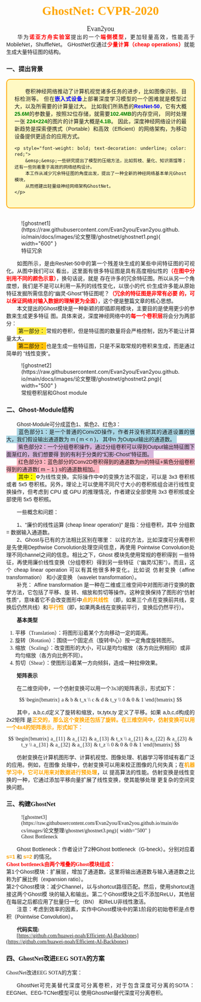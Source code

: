 # <center><font face="微软雅黑" color="orange" size="6"><b>GhostNet: CVPR-2020</b></font></center>
<center><font face = "微软雅黑" size=4>Evan2you</font></center>

<div style="font-family: '等线', sans-serif; text-align: justify;">
&emsp;&emsp;华为<span style="color: red; font-weight: bold;">诺亚⽅⾈实验室</span>提出的⼀个<span style="color: red; font-weight: bold;">端侧模型</span>，更加轻量⾼效，性能⾼于MobileNet，ShuffleNet。
GHostNet仅通过<span style="color: red; font-weight: bold;">少量计算（cheap operations）</span>就能⽣成⼤量特征图的结构。
</div>

### 一、提出背景
<div style="font-family: '等线', sans-serif; text-align: justify; 
    background-color: #FFF9C4; border: 2px solid orange; border-radius: 10px; padding: 20px;">
    &emsp;&emsp;卷积神经网络推动了计算机视觉诸多任务的进步，⽐如图像识别、⽬标检测等。
    但在<span style="color: blue; font-weight: bold;">嵌入式设备</span>上部署深度学习模型的一个困难就是模型过大，以及所需要的计算量过大。
    ⽐如我们所熟悉的<span style="color: blue; font-weight: bold;">ResNet-50</span>，它有大概<span style="color: green; font-weight: bold;">25.6M</span>的参数量，按照32位存储，就需要<span style="color: green; font-weight: bold;">102.4MB</span>的内存空间，
    同时处理一张 <span style="color: green; font-weight: bold;">224×224</span>的图⽚的计算量大概是<span style="color: green; font-weight: bold;">4.1B</span>。
    因此，深度神经网络设计的最新趋势是探索便携式（Portable）和高效（Efficient）的网络架构，为移动设备提供更适合的应用方式。

    <p style="font-weight: bold; text-decoration: underline; color: red;">
        &emsp;&emsp;一些研究提出了模型的压缩方法，⽐如剪枝、量化、知识蒸馏等；还有一些则着重于高效的网络结构设计。
        本工作从减少冗余特征图的角度出发，提出了一种全新的神经网络基本单元Ghost模块，
        从而搭建出轻量级神经网络架构GhostNet。
    </p>
</div>
<br/>

<figure markdown="span">
  ![ghostnet1](https://raw.githubusercontent.com/Evan2you/Evan2you.github.io/main/docs/images/论文整理/ghostnet/ghostnet1.png){ width="600" }
  <figcaption>特征冗余</figcaption>
</figure>

<div style="font-family: '等线', sans-serif; text-align: justify;">
&emsp;&emsp;如图所⽰，是由ResNet-50中的第⼀个残差块⽣成的某些中间特征图的可视化。从图中我们可以
看出，这⾥⾯有很多特征图是具有⾼度相似性的<span style="color: red; font-weight: bold;">（在图中分别⽤不同的颜⾊⽰意）</span>，换句话说，就是
存在许多的冗余特征图。所以从另⼀个⻆度想，我们是不是可以利⽤⼀系列的线性变化，以很⼩的代
价⽣成许多能从原始特征发掘所需信息的“幽灵-Ghost”特征图呢？<span style="color: red; font-weight: bold;">（冗余的特征图是⾮常有必要
的，可以保证⽹络对输⼊数据的理解更为全⾯）</span>，这个便是整篇⽂章的核⼼思想。
</div>

<div style="font-family: '等线', sans-serif; text-align: justify;">
&emsp;&emsp;本⽂提出的Ghost模块是⼀种新颖的即插即⽤模块，主要⽬的是使⽤更少的参数来⽣成更多特征
图。具体来说，深度神经⽹络中的<span style="color: red; font-weight: bold;">每⼀个卷积层</span>将会分为两部分：
<br/>
&emsp;&emsp;<span style="background-color: #FFEB3B; padding: 2px 4px;">第⼀部分：</span>常规的卷积，但是特征图的数量将会严格控制，因为不能让计算量太⼤。
<br/>
&emsp;&emsp;<span style="background-color: #FFC107; padding: 2px 4px;">第⼆部分：</span>也是⽣成⼀些特征图，只是不采取常规的卷积来⽣成，⽽是通过简单的 "线性变换"。
</div>

<figure markdown="span">
  ![ghostnet2](https://raw.githubusercontent.com/Evan2you/Evan2you.github.io/main/docs/images/论文整理/ghostnet/ghostnet2.png){ width="500" }
  <figcaption>常规卷积层和Ghost module</figcaption>
</figure>

### 二、Ghost-Module结构

<div style="font-family: '等线', sans-serif; text-align: justify;">
&emsp;&emsp;Ghost-Module可分成蓝⾊1、紫⾊2、红⾊3：
<br/>
&emsp;&emsp;<span style="background-color: #ADD8E6; padding: 2px 4px;">蓝⾊部分1：是⼀个普通的Conv2D操作，作者并没有把其的通道设置的很⼤，我们假设输出通道数为
m ( m < n )， 其中n 为Output输出的通道数。</span>
<br/>
&emsp;&emsp;<span style="background-color: #D8B7DD; padding: 2px 4px;">紫⾊部分2：⼀个分组卷积操作，通过分组卷积可以得到Output输出特征图下⾯渐红的，我们想要得
到的有利于分类的“幻影-Chost”特征图。</span>
<br/>
&emsp;&emsp;<span style="background-color: #FFB6C1; padding: 2px 4px;">红⾊部分3：蓝⾊部分的Conv2D卷积得到的通道数为m的特征+紫⾊分组卷积得到的通道数( m − 1 )
s的通道数相加。</span>
</div>

<div style="font-family: '等线', sans-serif; text-align: justify;">
&emsp;&emsp;<span style="background-color: yellow; padding: 2px 4px;">其中：</span>Φ为线性变换。实际操作中Φ的变换方法不固定，可以是 3x3 卷积核或者 5x5 卷积核。另外，理论上可以使用不同尺寸大小的卷积核组合进行线性变换操作，但考虑到 CPU 或 GPU 的推理情况，作者建议全部使用 3x3 卷积核或全部使用 5x5 卷积核。
</div>

&emsp;&emsp;⼀些概念和问题：
<div style="font-family: '等线', sans-serif; text-align: justify;">
&emsp;&emsp;1、"廉价的线性运算 (cheap linear operation)" 是指：分组卷积，其中 分组数 = 数据输⼊通道数。
</div>

<div style="font-family: '等线', sans-serif; text-align: justify;">
&emsp;&emsp;2、Ghost与已有的⽅法相⽐区别在哪⾥：
以往的⽅法，⽐如深度可分离卷积是先使⽤Depthwise Convolution处理空间信息，再使⽤
Pointwise Convolution处理不同channel之间的信息。相⽐之下，Ghost 模块先使⽤常规的卷积得到
⼀些特征，再使⽤廉价线性变换（分组卷积）得到另⼀些特征（“幽灵/幻影”）。⽽且，这个 cheap
linear operation 可以有其他很多种变化。⽐如说 仿射变换（affine transformation） 和⼩波变换
（wavelet transformation）。
</div>
<div style="font-family: '等线', sans-serif; text-align: justify;">
&emsp;&emsp;补充：
Affine transformation 是⼀种在⼆维或三维空间中对图形进⾏变换的数学⽅法，它包括了平移、旋
转、缩放和剪切等操作。这种变换保持了图形的“仿射性质”，意味着它不会改变图形中<span style="color: orange; font-weight: bold;">点的共线性</span>
（即，如果三个点在变换前共线，变换后仍然共线）和<span style="color: orange; font-weight: bold;">平⾏性</span>（即，如果两条线在变换前平⾏，变换后仍然平⾏）。
</div>

&emsp;&emsp;<font face = "等线" >**基本类型**

1. 平移（Translation）：将图形沿着某个⽅向移动⼀定的距离。
2. 旋转（Rotation）：围绕⼀个固定点（旋转中⼼）按⼀定⻆度旋转图形。
3. 缩放（Scaling）：改变图形的⼤⼩，可以是均匀缩放（各⽅向⽐例相同）或⾮均匀缩放（各⽅向⽐例不同）。
4. 剪切（Shear）：使图形沿着某⼀⽅向倾斜，造成⼀种拉伸效果。
   
&emsp;&emsp;<font face = "等线" >**矩阵表⽰**

&emsp;&emsp;在⼆维空间中，⼀个仿射变换可以⽤⼀个3x3的矩阵表⽰，形式如下：

$$
\begin{bmatrix} a & b & t_x \\ c & d & t_y \\ 0 & 0 & 1 \end{bmatrix}
$$

<div style="font-family: '等线', sans-serif; text-align: justify;">
&emsp;&emsp;其中，a,b,c,d定义了旋转和缩放，tx,tytx,ty 定义了平移。如果 a,b,c,d构成的2x2矩阵
是<span style="color: orange; font-weight: bold;"><span style="color: orange; font-weight: bold;">正交的</span>，那么这个变换还包括了旋转。在三维空间中，仿射变换可以⽤⼀个4x4的矩阵表⽰，形式如下：
</div>

$$
\begin{bmatrix}
a_{11} & a_{12} & a_{13} & t_x \\
a_{21} & a_{22} & a_{23} & t_y \\
a_{31} & a_{32} & a_{33} & t_z \\
0 & 0 & 0 & 1
\end{bmatrix}
$$
<div style="font-family: '等线', sans-serif; text-align: justify;">
&emsp;&emsp;仿射变换在计算机图形学、计算机视觉、图像处理、机器学习等领域有着⼴泛的应⽤。例如，在图像
处理中，仿射变换可以⽤来校正图像的⼏何失真；在<span style="color: orange; font-weight: bold;">机器学习中，它可以⽤来对数据进⾏预处理</span>，以
提⾼算法的性能。仿射变换是线性变换的⼀种，它通过添加平移向量扩展了线性变换，使其能够处理
更复杂的空间变换问题。
</div>

### 三、构建GhostNet

<figure markdown="span">
  ![ghostnet3](https://raw.githubusercontent.com/Evan2you/Evan2you.github.io/main/docs/images/论文整理/ghostnet/ghostnet3.png){ width="500" }
  <figcaption>Ghost Bottleneck</figcaption>
</figure>

<div style="font-family: '等线', sans-serif; text-align: justify;">
&emsp;&emsp;Ghost Bottleneck：作者设计了2种Ghost bottleneck（G-bneck）。分别对应着 <span style="color: orange; font-weight: bold;">s=1 </span>和 <span style="color: orange; font-weight: bold;">s=2 </span>的情况。
</div>
<span style="color: red; font-weight: bold;">Ghost bottleneck由两个堆叠的Ghost模块组成：</span>
<div style="font-family: '等线', sans-serif; text-align: justify;">
第1个Ghost模块：扩展层，增加了通道数。这⾥将输出通道数与输⼊通道数之⽐称为扩展⽐例（expansion ratio）。
</div>
<div style="font-family: '等线', sans-serif; text-align: justify;">
第2个Ghost模块：减少Channel，以与shortcut路径匹配。然后，使⽤shortcut连接这两个Ghost模
块的输⼊和输出。第⼆个Ghost模块之后不添加ReLU，其他层在每层之后都应⽤了批量归⼀化（BN）
和ReLU⾮线性激活。
</div>

<div style="font-family: '等线', sans-serif; text-align: justify;">
&emsp;&emsp;注意：考虑到效率的因素，实作中Ghost模块中的第1阶段的初始卷积是点卷积（Pointwise Convolution）。
</div>

&emsp;&emsp;<font face = "等线" >**代码实现:**
<br/>
&emsp;&emsp;[https://github.com/huawei-noah/Efficient-AI-Backbones](https://github.com/huawei-noah/Efficient-AI-Backbones)

### 四、GhostNet改进EEG SOTA的方案
GhostNet改进EEG SOTA的⽅案：
<div style="font-family: '等线', sans-serif; text-align: justify;">
&emsp;&emsp;GhostNet可完美替代深度可分离卷积，对于包含深度可分离的SOTA：EEGNet、EEG-TCNet模型可以
使⽤GhostNet替代深度可分离卷积。
</div>
</br>